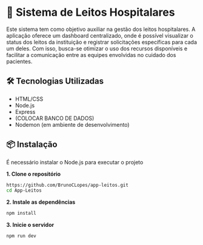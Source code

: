 # 🏥 Sistema de Leitos Hospitalares 
Este sistema tem como objetivo auxiliar na gestão dos leitos hospitalares. A aplicação oferece um dashboard centralizado, onde é possível visualizar o status dos leitos da instituição e registrar solicitações específicas para cada um deles. Com isso, busca-se otimizar o uso dos recursos disponíveis e facilitar a comunicação entre as equipes envolvidas no cuidado dos pacientes.

## 🛠️ Tecnologias Utilizadas
- HTML/CSS
- Node.js
- Express
- (COLOCAR BANCO DE DADOS)
- Nodemon (em ambiente de desenvolvimento)

## 📦 Instalação
  É necessário instalar o Node.js para executar o projeto

**1. Clone o repositório**
```bash
https://github.com/BrunoCLopes/app-leitos.git
cd App-Leitos
```

**2. Instale as dependências**
```bash
npm install
```

**3. Inicie o servidor**
```bash
npm run dev
```
